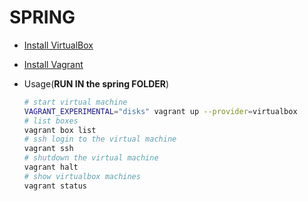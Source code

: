# SPRING

- [Install VirtualBox](https://www.virtualbox.org/wiki/Downloads)
- [Install Vagrant](https://developer.hashicorp.com/vagrant/downloads)
- Usage(**RUN IN the spring FOLDER**)

  ```bash
  # start virtual machine
  VAGRANT_EXPERIMENTAL="disks" vagrant up --provider=virtualbox
  # list boxes
  vagrant box list
  # ssh login to the virtual machine
  vagrant ssh
  # shutdown the virtual machine
  vagrant halt
  # show virtualbox machines
  vagrant status
  ```
